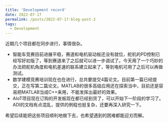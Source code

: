 ```yaml
---
title: 'Development record'
date: 2022-07-17
permalink: /posts/2022-07-17-blog-post-2
tags:
  - Development
---
```


近期几个项目都在同步进行，事情很杂。

+ 智能车竞赛目前进展平稳，赛道和电机驱动板还没有就位，舵机的PD控制已经写好初版了，等到赛道来了之后就可以进一步调试了。今天用了一个巧妙的办法把舵机角度和电机差速的联系建立起来了，等到电机可用了之后可以再做测试。
+ 数学建模竞赛培训现在也在进行，总共要提交4篇论文。目前第一篇已经提交，正在写第二篇论文。MATLAB的很多高级应用还在探索当中，目前还是容易把MATLAB当成C++来用，不能发挥出最好的效果。
+ AIoT项目现在订购的开发板现在都已经到货了，可以开始下一阶段的学习了。ADI的文档有点混乱，提供的例程也挺复杂，还要再深入研究一下。

希望后续能把这些项目顺利地做下去，也希望遇到的困难都能迎刃而解。
